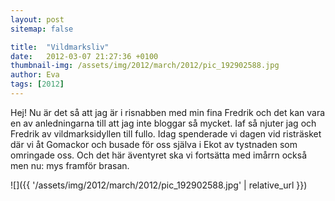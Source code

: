 ```yaml
---
layout: post
sitemap: false

title:  "Vildmarksliv"
date:   2012-03-07 21:27:36 +0100
thumbnail-img: /assets/img/2012/march/2012/pic_192902588.jpg
author: Eva
tags: [2012]
---
```


Hej! Nu är det så att jag är i risnabben med min fina Fredrik och det kan vara en av anledningarna till att jag inte bloggar så mycket. Iaf så njuter jag och Fredrik av vildmarksidyllen till fullo. Idag spenderade vi dagen vid risträsket där vi åt Gomackor och busade för oss själva i Ekot av tystnaden som omringade oss. Och det här äventyret ska vi fortsätta med imårrn också men nu: mys framför brasan.

![]({{ '/assets/img/2012/march/2012/pic_192902588.jpg'  | relative_url }})

